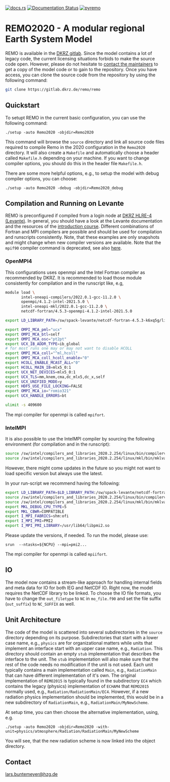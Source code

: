 [![docs.rs](https://img.shields.io/badge/scientific%20documentation-read-green)](https://gerics.pages.hzdr.de/remo/remo-doc)
[![Documentation Status](https://readthedocs.org/projects/remo-user-guide/badge/?version=latest)](https://remo-user-guide.readthedocs.io/en/latest/?badge=latest)
[![pyremo](https://img.shields.io/badge/pyremo-docs-green)](https://pyremo.readthedocs.io)

# REMO2020 - A modular regional Earth System Model

REMO is available in the [DKRZ gitlab](https://gitlab.dkrz.de/). Since the model contains a lot of legacy code, the current licensing situations forbids to make the source code open. However, please do not hesitate to [contact the maintainers](mailto:contact@remo-rcm.de) to get a copy of the model code or to gain to the repository. Once you have access, you can clone the source code from the repository by using the following command:

```bash
git clone https://gitlab.dkrz.de/remo/remo
```

## Quickstart

To setupt REMO in the current basic configuration, you can use the following command:

```
./setup -auto Remo2020 -objdir=Remo2020
```
This command will browse the `source` directory and link all source code files
required to compile Remo in the 2020 configuration in the `Remo2020` directory. 
It will also create a `Makefile` and automatically choose a header called `Makefile.h`
depending on your machine. If you want to change compiler options, you should do this
in the header file `Makefile.h`.

There are some more helpful options, e.g., to setup the model with debug compiler
options, you can choose:

```
./setup -auto Remo2020 -debug -objdir=Remo2020_debug
```

## Compilation and Running on Levante

REMO is preconfigured if compiled from a login node at [DKRZ HLRE-4 (Levante)](https://docs.dkrz.de/doc/levante/). In general, you should have a look at the Levante documentation and the resources of the [introduction course](https://indico.dkrz.de/event/40/). Different combinations of Fortran and MPI compilers are possible and should be used for compilation and runscripts consistently. Note, that these examples are only snapshots and might change when new compiler versions are available. Note that the `mpif90` compiler command is deprecated, see also [here](https://docs.dkrz.de/doc/levante/code-development/compiling-and-linking.html#mpi-compiler-wrappers).

### OpenMPI4

This configurations uses openmpi and the Intel Fortran compiler as recommended by DKRZ. It is recommended to load those module consistently for compilation and in the runscript like, e.g, 

```bash
module load \
       intel-oneapi-compilers/2022.0.1-gcc-11.2.0 \
       openmpi/4.1.2-intel-2021.5.0 \
       intel-oneapi-mkl/2022.0.1-gcc-11.2.0 \
       netcdf-fortran/4.5.3-openmpi-4.1.2-intel-2021.5.0

export LD_LIBRARY_PATH=/sw/spack-levante/netcdf-fortran-4.5.3-k6xq5g/lib:$LD_LIBRARY_PATH

export OMPI_MCA_pml="ucx"
export OMPI_MCA_btl=self
export OMPI_MCA_osc="pt2pt"
export UCX_IB_ADDR_TYPE=ib_global
# for most runs one may or may not want to disable HCOLL
export OMPI_MCA_coll="^ml,hcoll"
export OMPI_MCA_coll_hcoll_enable="0"
export HCOLL_ENABLE_MCAST_ALL="0"
export HCOLL_MAIN_IB=mlx5_0:1
export UCX_NET_DEVICES=mlx5_0:1
export UCX_TLS=mm,knem,cma,dc_mlx5,dc_x,self
export UCX_UNIFIED_MODE=y
export HDF5_USE_FILE_LOCKING=FALSE
export OMPI_MCA_io="romio321"
export UCX_HANDLE_ERRORS=bt

ulimit -s 409600

```

The mpi compiler for openmpi is called `mpifort`.

### IntelMPI

It is also possible to use the IntelMPI compiler by sourcing the following environment (for compilation and in the runscript):

```bash
source /sw/intel/compilers_and_libraries_2020.2.254/linux/bin/compilervars.sh -ofi_internal=1 intel64
source /sw/intel/compilers_and_libraries_2020.2.254/linux/mkl/bin/mklvars.sh intel64
```
However, there might come updates in the future so you might not want to load specific version but always use the latest.

In your run-script we recommend having the following:
```bash
export LD_LIBRARY_PATH=$LD_LIBRARY_PATH:/sw/spack-levante/netcdf-fortran-4.5.3-r5r3ev/lib/
source /sw/intel/compilers_and_libraries_2020.2.254/linux/bin/compilervars.sh -ofi_internal=1 intel64
source /sw/intel/compilers_and_libraries_2020.2.254/linux/mkl/bin/mklvars.sh intel64
export MKL_DEBUG_CPU_TYPE=5
export MKL_CBWR=COMPATIBLE
export I_MPI_FABRICS=shm:ofi
export I_MPI_PMI=PMI2
export I_MPI_PMI_LIBRARY=/usr/lib64/libpmi2.so
```
Please update the versions, if needed. To run the model, please use:
```
srun  --ntasks=${NCPU} --mpi=pmi2...
```

The mpi compiler for openmpi is called `mpiifort`.

## IO

The model now contains a stream-like approach for handling internal fields
and meta data for IO for both IEG and NetCDF IO. Right now, the model requires
the NetCDF library to be linked. To choose the IO file formats, you have to
change the `out_filetype` to `NC` in `mo_file.f90` and set the file suffix 
(`out_suffix`) to `NC_SUFFIX` as well.

## Unit Architecture

The code of the model is scattered into several subdirectories in the `source` directory
depending on its purpose. Subdirectories that start with a lower case name, e.g., `physics`
are for organizational matters while units that implement an interface start with an upper case
name, e.g., `Radiation`. This directory should contain an empty `stub` implementation 
that describes the interface to the unit. The `stub` implementation will also make sure
that the rest of the code needs no modification if the unit is not used. 
Each unit typically contains a main implementation called `Main`, e.g., `RadiationMain` that 
can have different implementation of it's own. The original implementation of `REMO2015`
is typically found in the subdirectory `EC4` which contains the legacy (physics)
implementation of `ECHAM4` that `REMO2015` normally used, e.g., `Radiation/RadiationMain/EC4`.
However, if a new radiation physics implementation should be implemented, this would 
be in a new subdirectory of `RadiationMain`, e.g., `RadiationMain/MyNewScheme`.

At setup time, you can then choose the alternative implementation, using, e.g.
```
./setup -auto Remo2020 -objdir=Remo2020 -with-unit=physics/atmosphere/Radiation/RadiationMain/MyNewScheme
```
You will see, that the new radiation scheme is now linked into the object directory.

## Contact

lars.buntemeyer@hzg.de


